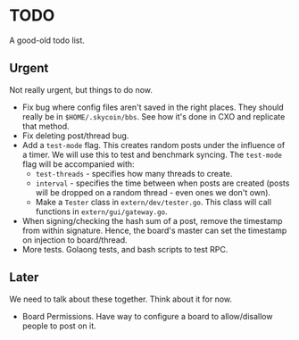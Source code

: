 # TODO
A good-old todo list.


## Urgent
Not really urgent, but things to do now.

* Fix bug where config files aren't saved in the right places. They should really be in `$HOME/.skycoin/bbs`. See how it's done in CXO and replicate that method.
* Fix deleting post/thread bug.
* Add a `test-mode` flag. This creates random posts under the influence of a timer. We will use this to test and benchmark syncing. The `test-mode` flag will be accompanied with:
  * `test-threads` - specifies how many threads to create.
  * `interval` - specifies the time between when posts are created (posts will be dropped on a random thread - even ones we don't own).
  * Make a `Tester` class in `extern/dev/tester.go`. This class will call functions in `extern/gui/gateway.go`.
* When signing/checking the hash sum of a post, remove the timestamp from within signature. Hence, the board's master can set the timestamp on injection to board/thread.
* More tests. Golaong tests, and bash scripts to test RPC.
## Later
We need to talk about these together. Think about it for now.

* Board Permissions. Have way to configure a board to allow/disallow people to post on it.